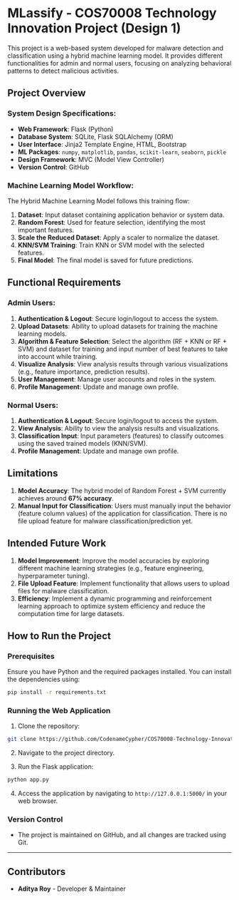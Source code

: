 # MLassify - COS70008 Technology Innovation Project (Design 1)

This project is a web-based system developed for malware detection and classification using a hybrid machine learning model. It provides different functionalities for admin and normal users, focusing on analyzing behavioral patterns to detect malicious activities.

## Project Overview

### System Design Specifications:

- **Web Framework**: Flask (Python)
- **Database System**: SQLite, Flask SQLAlchemy (ORM)
- **User Interface**: Jinja2 Template Engine, HTML, Bootstrap
- **ML Packages**: `numpy`, `matplotlib`, `pandas`, `scikit-learn`, `seaborn`, `pickle`
- **Design Framework**: MVC (Model View Controller)
- **Version Control**: GitHub

### Machine Learning Model Workflow:

The Hybrid Machine Learning Model follows this training flow:

1. **Dataset**: Input dataset containing application behavior or system data.
2. **Random Forest**: Used for feature selection, identifying the most important features.
3. **Scale the Reduced Dataset**: Apply a scaler to normalize the dataset.
4. **KNN/SVM Training**: Train KNN or SVM model with the selected features.
5. **Final Model**: The final model is saved for future predictions.

## Functional Requirements

### Admin Users:

1. **Authentication & Logout**: Secure login/logout to access the system.
2. **Upload Datasets**: Ability to upload datasets for training the machine learning models.
3. **Algorithm & Feature Selection**: Select the algorithm (RF + KNN or RF + SVM) and dataset for training and input number of best features to take into account while training.
4. **Visualize Analysis**: View analysis results through various visualizations (e.g., feature importance, prediction results).
5. **User Management**: Manage user accounts and roles in the system.
6. **Profile Management**: Update and manage own profile.

### Normal Users:

1. **Authentication & Logout**: Secure login/logout to access the system.
2. **View Analysis**: Ability to view the analysis results and visualizations.
3. **Classification Input**: Input parameters (features) to classify outcomes using the saved trained models (KNN/SVM).
4. **Profile Management**: Update and manage own profile.

## Limitations

1. **Model Accuracy**: The hybrid model of Random Forest + SVM currently achieves around **67% accuracy**.
2. **Manual Input for Classification**: Users must manually input the behavior (feature column values) of the application for classification. There is no file upload feature for malware classification/prediction yet.

## Intended Future Work

1. **Model Improvement**: Improve the model accuracies by exploring different machine learning strategies (e.g., feature engineering, hyperparameter tuning).
2. **File Upload Feature**: Implement functionality that allows users to upload files for malware classification.
3. **Efficiency**: Implement a dynamic programming and reinforcement learning approach to optimize system efficiency and reduce the computation time for large datasets.

## How to Run the Project

### Prerequisites

Ensure you have Python and the required packages installed. You can install the dependencies using:

```bash
pip install -r requirements.txt
```
### Running the Web Application

1. Clone the repository:
    
```bash
git clone https://github.com/CodenameCypher/COS70008-Technology-Innovation-Project-Design1.git
```
   
2. Navigate to the project directory.

3. Run the Flask application:
    
```bash
python app.py
```

4. Access the application by navigating to `http://127.0.0.1:5000/` in your web browser.

### Version Control

- The project is maintained on GitHub, and all changes are tracked using Git.

---

## Contributors

- **Aditya Roy** - Developer & Maintainer
